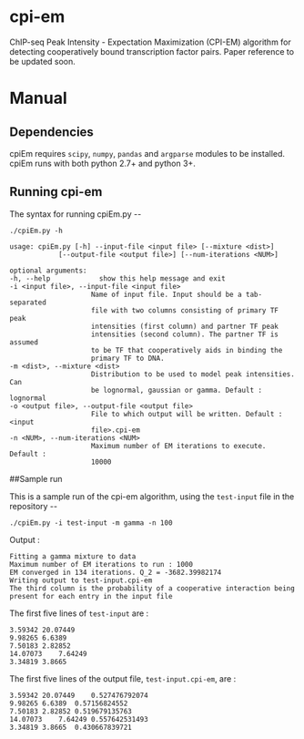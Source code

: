 # cpi-em
ChIP-seq Peak Intensity - Expectation Maximization (CPI-EM) algorithm for detecting cooperatively bound transcription factor pairs. Paper reference to be updated soon. 

# Manual
## Dependencies

cpiEm requires ```scipy```, ```numpy```, ```pandas``` and ```argparse``` modules to be installed. cpiEm runs with both python 2.7+ and python 3+. 

## Running cpi-em

The syntax for running cpiEm.py -- 

    ./cpiEm.py -h

    usage: cpiEm.py [-h] --input-file <input file> [--mixture <dist>]
                [--output-file <output file>] [--num-iterations <NUM>]

    optional arguments:
    -h, --help            show this help message and exit
    -i <input file>, --input-file <input file>
                        Name of input file. Input should be a tab-separated
                        file with two columns consisting of primary TF peak
                        intensities (first column) and partner TF peak
                        intensities (second column). The partner TF is assumed
                        to be TF that cooperatively aids in binding the
                        primary TF to DNA.
    -m <dist>, --mixture <dist>
                        Distribution to be used to model peak intensities. Can
                        be lognormal, gaussian or gamma. Default : lognormal
    -o <output file>, --output-file <output file>
                        File to which output will be written. Default : <input
                        file>.cpi-em
    -n <NUM>, --num-iterations <NUM>
                        Maximum number of EM iterations to execute. Default :
                        10000

##Sample run 

This is a sample run of the cpi-em algorithm, using the `test-input` file in the repository -- 

    ./cpiEm.py -i test-input -m gamma -n 100
    
Output :     

    Fitting a gamma mixture to data
    Maximum number of EM iterations to run : 1000
    EM converged in 134 iterations. Q_2 = -3682.39982174
    Writing output to test-input.cpi-em
    The third column is the probability of a cooperative interaction being present for each entry in the input file
    
The first five lines of `test-input` are :
 
    3.59342	20.07449
    9.98265	6.6389
    7.50183	2.82852
    14.07073	7.64249
    3.34819	3.8665
    
The first five lines of the output file, `test-input.cpi-em`, are : 

    3.59342	20.07449	0.527476792074
    9.98265	6.6389	0.57156824552
    7.50183	2.82852	0.519679135763
    14.07073	7.64249	0.557642531493
    3.34819	3.8665	0.430667839721

